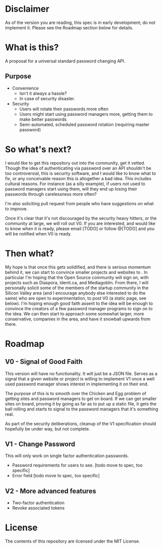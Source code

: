 # Disclaimer

As of the version you are reading, this spec is in early development; do not implement it. Please see the Roadmap section below for details.

# What is this?

A proposal for a universal standard password changing API.

## Purpose

* Convenience
    * Isn't it always a hassle?
    * In case of security disaster.
* Security 
    * Users will rotate their passwords more often
    * Users might start using password managers more, getting them to make better passwords
    * Semi-automated, scheduled password rotation (requiring master password)

# So what's next?

I would like to get this repository out into the community, get it vetted. Though the idea of authenticating via password over an API shouldn't be too controversial, this is security software, and I would like to know what to fix, or any conceivable reason this is altogether a bad idea. This includes cultural reasons. For instance (as a silly example), if users not used to password managers start using them, will they end up losing their passwords through carelessness more often?

I'm also soliciting pull request from people who have suggestions on what to improve. 

Once it's clear that it's not discouraged by the security heavy hitters, or the community at large, we will roll out V0. If you are interested, and would like to know when it is ready, please email [TODO] or follow @[TODO] and you will be notified when V0 is ready.

# Then what?

My hope is that once this gets solidified, and there is serious momentum behind it, we can start to convince smaller projects and websites to . In particular I'm hoping that the Open Source community will sign on, with projects such as Diaspora, Identi.ca, and Mediagoblin. From there, I will personally solicit some of the members of the startup community in the Silicon Valley area (and I encourage anybody else interested to do the same) who are open to experimentation, to post V0 (a static page, see below). I'm hoping enough good faith assent to the idea will be enough to convince the creators of a few password manager programs to sign on to the idea. We can then start to approach some somewhat larger, more conservative, companies in the area, and have it snowball upwards from there.

# Roadmap

## V0 - Signal of Good Faith

This version will have no functionality. It will just be a JSON file. Serves as a signal that a given website or project is willing to implement V1 once a well used password manager shows interest in implementing it on their end.

The purpose of this is to smooth over the Chicken and Egg problem of getting sites and password managers to get on board. If we can get smaller sites on board, proving it by going as far as to put up a static file, it gets the ball rolling and starts to signal to the password managers that it's something real.

As part of the security deliberations, cleanup of the V1 specification should hopefully be under way, but not complete.

## V1 - Change Password

This will only work on single factor authentication passwords.

* Password requirements for users to see. [todo move to spec, too specific]
* Error field [todo move to spec, too specific]

## V2 - More advanced features

* Two-factor authentication
* Revoke associated tokens

# License

The contents of this repository are licensed under the MIT License.
